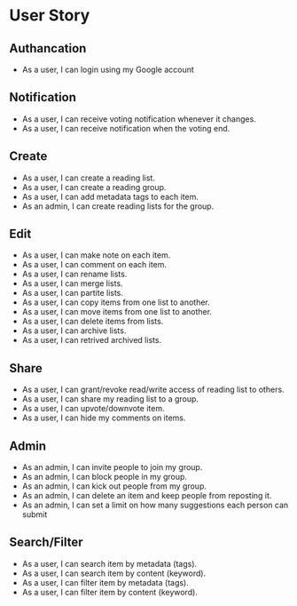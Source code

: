 # User Story

## Authancation
* As a user, I can login using my Google account

## Notification
* As a user, I can receive voting notification whenever it changes.
* As a user, I can receive notification when the voting end.

## Create
* As a user, I can create a reading list.
* As a user, I can create a reading group.
* As a user, I can add metadata tags to each item.
* As an admin, I can create reading lists for the group.

## Edit
* As a user, I can make note on each item.
* As a user, I can comment on each item.
* As a user, I can rename lists.
* As a user, I can merge lists.
* As a user, I can partite lists.
* As a user, I can copy items from one list to another.
* As a user, I can move items from one list to another.
* As a user, I can delete items from lists.
* As a user, I can archive lists.
* As a user, I can retrived archived lists.

## Share
* As a user, I can grant/revoke read/write access of reading list to others.
* As a user, I can share my reading list to a group.
* As a user, I can upvote/downvote item.
* As a user, I can hide my comments on items.

## Admin
* As an admin, I can invite people to join my group.
* As an admin, I can block people in my group.
* As an admin, I can kick out people from my group.
* As an admin, I can delete an item and keep people from reposting it.
* As an admin, I can set a limit on how many suggestions each person can submit

## Search/Filter
* As a user, I can search item by metadata (tags).
* As a user, I can search item by content (keyword).
* As a user, I can filter item by metadata (tags).
* As a user, I can filter item by content (keyword).
